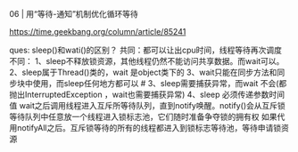 06 | 用“等待-通知”机制优化循环等待

https://time.geekbang.org/column/article/85241


ques:
    sleep()和wati()的区别？
    共同：都可以让出cpu时间，线程等待再次调度
    不同：
          1、sleep不释放锁资源，其他线程仍然不能访问共享数据。而wait可以。
          2、sleep属于Thread()类的，wait 是object类下的
          3、wait只能在同步方法和同步块中使用，而sleep任何地方都可以
          # 3、sleep需要捕获异常，而wait 不会(都抛出InterruptedException ，wait也需要捕获异常)
          4、sleep 必须传递参数时间值
         wait之后调用线程进入互斥所等待队列，直到notify唤醒。notify()会从互斥锁等待队列中任意放一个线程进入锁标志池，它们随时准备争夺锁的拥有权
         如果代用notifyAll之后。互斥锁等待的所有的线程都进入到锁标志等待池，等待申请锁资源